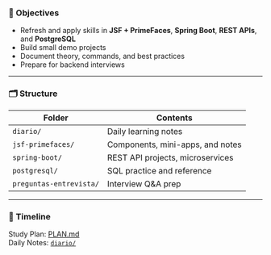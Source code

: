 ### 🎯 Objectives
- Refresh and apply skills in **JSF + PrimeFaces**, **Spring Boot**, **REST APIs**, and **PostgreSQL**
- Build small demo projects
- Document theory, commands, and best practices
- Prepare for backend interviews

---

### 🗂 Structure

| Folder | Contents |
|--------|----------|
| `diario/` | Daily learning notes |
| `jsf-primefaces/` | Components, mini-apps, and notes |
| `spring-boot/` | REST API projects, microservices |
| `postgresql/` | SQL practice and reference |
| `preguntas-entrevista/` | Interview Q&A prep |

---

### 📅 Timeline

Study Plan: [PLAN.md](./PLAN.md)  
Daily Notes: [`diario/`](./diario)
